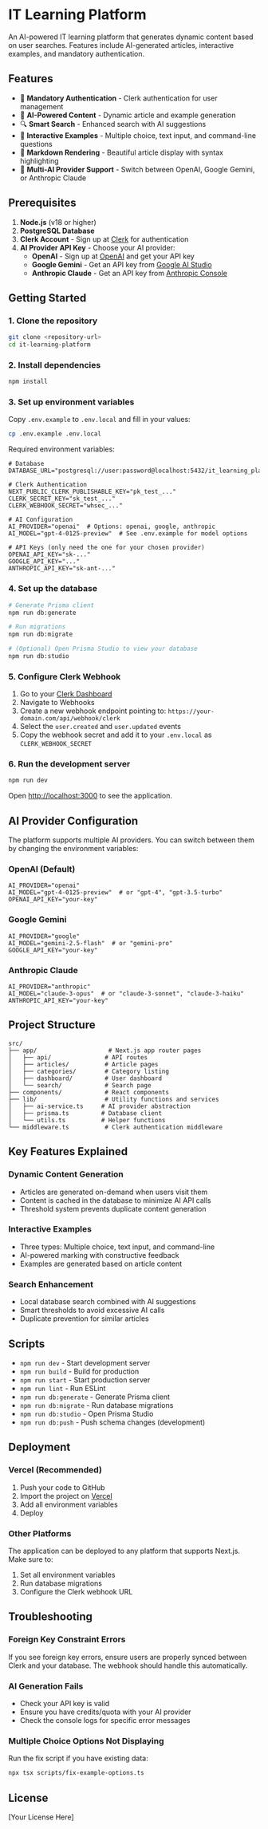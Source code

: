 # IT Learning Platform

An AI-powered IT learning platform that generates dynamic content based on user searches. Features include AI-generated articles, interactive examples, and mandatory authentication.

## Features

- 🔐 **Mandatory Authentication** - Clerk authentication for user management
- 🤖 **AI-Powered Content** - Dynamic article and example generation
- 🔍 **Smart Search** - Enhanced search with AI suggestions
- 📝 **Interactive Examples** - Multiple choice, text input, and command-line questions
- 🎨 **Markdown Rendering** - Beautiful article display with syntax highlighting
- 🔄 **Multi-AI Provider Support** - Switch between OpenAI, Google Gemini, or Anthropic Claude

## Prerequisites

1. **Node.js** (v18 or higher)
2. **PostgreSQL Database**
3. **Clerk Account** - Sign up at [Clerk](https://clerk.com/) for authentication
4. **AI Provider API Key** - Choose your AI provider:
   - **OpenAI** - Sign up at [OpenAI](https://openai.com/) and get your API key
   - **Google Gemini** - Get an API key from [Google AI Studio](https://makersuite.google.com/app/apikey)
   - **Anthropic Claude** - Get an API key from [Anthropic Console](https://console.anthropic.com/)

## Getting Started

### 1. Clone the repository

```bash
git clone <repository-url>
cd it-learning-platform
```

### 2. Install dependencies

```bash
npm install
```

### 3. Set up environment variables

Copy `.env.example` to `.env.local` and fill in your values:

```bash
cp .env.example .env.local
```

Required environment variables:
```env
# Database
DATABASE_URL="postgresql://user:password@localhost:5432/it_learning_platform"

# Clerk Authentication
NEXT_PUBLIC_CLERK_PUBLISHABLE_KEY="pk_test_..."
CLERK_SECRET_KEY="sk_test_..."
CLERK_WEBHOOK_SECRET="whsec_..."

# AI Configuration
AI_PROVIDER="openai"  # Options: openai, google, anthropic
AI_MODEL="gpt-4-0125-preview"  # See .env.example for model options

# API Keys (only need the one for your chosen provider)
OPENAI_API_KEY="sk-..."
GOOGLE_API_KEY="..."
ANTHROPIC_API_KEY="sk-ant-..."
```

### 4. Set up the database

```bash
# Generate Prisma client
npm run db:generate

# Run migrations
npm run db:migrate

# (Optional) Open Prisma Studio to view your database
npm run db:studio
```

### 5. Configure Clerk Webhook

1. Go to your [Clerk Dashboard](https://dashboard.clerk.com/)
2. Navigate to Webhooks
3. Create a new webhook endpoint pointing to: `https://your-domain.com/api/webhook/clerk`
4. Select the `user.created` and `user.updated` events
5. Copy the webhook secret and add it to your `.env.local` as `CLERK_WEBHOOK_SECRET`

### 6. Run the development server

```bash
npm run dev
```

Open [http://localhost:3000](http://localhost:3000) to see the application.

## AI Provider Configuration

The platform supports multiple AI providers. You can switch between them by changing the environment variables:

### OpenAI (Default)
```env
AI_PROVIDER="openai"
AI_MODEL="gpt-4-0125-preview"  # or "gpt-4", "gpt-3.5-turbo"
OPENAI_API_KEY="your-key"
```

### Google Gemini
```env
AI_PROVIDER="google"
AI_MODEL="gemini-2.5-flash"  # or "gemini-pro"
GOOGLE_API_KEY="your-key"
```

### Anthropic Claude
```env
AI_PROVIDER="anthropic"
AI_MODEL="claude-3-opus"  # or "claude-3-sonnet", "claude-3-haiku"
ANTHROPIC_API_KEY="your-key"
```

## Project Structure

```
src/
├── app/                    # Next.js app router pages
│   ├── api/               # API routes
│   ├── articles/          # Article pages
│   ├── categories/        # Category listing
│   ├── dashboard/         # User dashboard
│   └── search/            # Search page
├── components/            # React components
├── lib/                   # Utility functions and services
│   ├── ai-service.ts     # AI provider abstraction
│   ├── prisma.ts         # Database client
│   └── utils.ts          # Helper functions
└── middleware.ts          # Clerk authentication middleware
```

## Key Features Explained

### Dynamic Content Generation
- Articles are generated on-demand when users visit them
- Content is cached in the database to minimize AI API calls
- Threshold system prevents duplicate content generation

### Interactive Examples
- Three types: Multiple choice, text input, and command-line
- AI-powered marking with constructive feedback
- Examples are generated based on article content

### Search Enhancement
- Local database search combined with AI suggestions
- Smart thresholds to avoid excessive AI calls
- Duplicate prevention for similar articles

## Scripts

- `npm run dev` - Start development server
- `npm run build` - Build for production
- `npm run start` - Start production server
- `npm run lint` - Run ESLint
- `npm run db:generate` - Generate Prisma client
- `npm run db:migrate` - Run database migrations
- `npm run db:studio` - Open Prisma Studio
- `npm run db:push` - Push schema changes (development)

## Deployment

### Vercel (Recommended)

1. Push your code to GitHub
2. Import the project on [Vercel](https://vercel.com)
3. Add all environment variables
4. Deploy

### Other Platforms

The application can be deployed to any platform that supports Next.js. Make sure to:
1. Set all environment variables
2. Run database migrations
3. Configure the Clerk webhook URL

## Troubleshooting

### Foreign Key Constraint Errors
If you see foreign key errors, ensure users are properly synced between Clerk and your database. The webhook should handle this automatically.

### AI Generation Fails
- Check your API key is valid
- Ensure you have credits/quota with your AI provider
- Check the console logs for specific error messages

### Multiple Choice Options Not Displaying
Run the fix script if you have existing data:
```bash
npx tsx scripts/fix-example-options.ts
```

## License

[Your License Here]